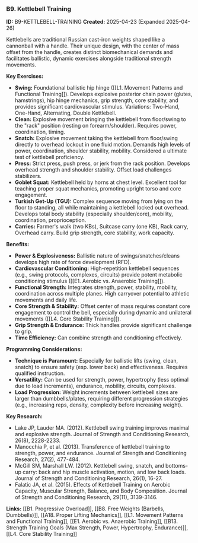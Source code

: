 ### B9. Kettlebell Training
**ID:** B9-KETTLEBELL-TRAINING
**Created:** 2025-04-23 (Expanded 2025-04-26)

Kettlebells are traditional Russian cast-iron weights shaped like a cannonball with a handle. Their unique design, with the center of mass offset from the handle, creates distinct biomechanical demands and facilitates ballistic, dynamic exercises alongside traditional strength movements.

**Key Exercises:**
- **Swing:** Foundational ballistic hip hinge ([[L1. Movement Patterns and Functional Training]]). Develops explosive posterior chain power (glutes, hamstrings), hip hinge mechanics, grip strength, core stability, and provides significant cardiovascular stimulus. Variations: Two-Hand, One-Hand, Alternating, Double Kettlebell.
- **Clean:** Explosive movement bringing the kettlebell from floor/swing to the "rack" position (resting on forearm/shoulder). Requires power, coordination, timing.
- **Snatch:** Explosive movement taking the kettlebell from floor/swing directly to overhead lockout in one fluid motion. Demands high levels of power, coordination, shoulder stability, mobility. Considered a ultimate test of kettlebell proficiency.
- **Press:** Strict press, push press, or jerk from the rack position. Develops overhead strength and shoulder stability. Offset load challenges stabilizers.
- **Goblet Squat:** Kettlebell held by horns at chest level. Excellent tool for teaching proper squat mechanics, promoting upright torso and core engagement.
- **Turkish Get-Up (TGU):** Complex sequence moving from lying on the floor to standing, all while maintaining a kettlebell locked out overhead. Develops total body stability (especially shoulder/core), mobility, coordination, proprioception.
- **Carries:** Farmer's walk (two KBs), Suitcase carry (one KB), Rack carry, Overhead carry. Build grip strength, core stability, work capacity.

**Benefits:**
- **Power & Explosiveness:** Ballistic nature of swings/snatches/cleans develops high rate of force development (RFD).
- **Cardiovascular Conditioning:** High-repetition kettlebell sequences (e.g., swing protocols, complexes, circuits) provide potent metabolic conditioning stimulus ([[E1. Aerobic vs. Anaerobic Training]]).
- **Functional Strength:** Integrates strength, power, stability, mobility, coordination across multiple planes. High carryover potential to athletic movements and daily life.
- **Core Strength & Stability:** Offset center of mass requires constant core engagement to control the bell, especially during dynamic and unilateral movements ([[L4. Core Stability Training]]).
- **Grip Strength & Endurance:** Thick handles provide significant challenge to grip.
- **Time Efficiency:** Can combine strength and conditioning effectively.

**Programming Considerations:**
- **Technique is Paramount:** Especially for ballistic lifts (swing, clean, snatch) to ensure safety (esp. lower back) and effectiveness. Requires qualified instruction.
- **Versatility:** Can be used for strength, power, hypertrophy (less optimal due to load increments), endurance, mobility, circuits, complexes.
- **Load Progression:** Weight increments between kettlebell sizes are larger than dumbbells/plates, requiring different progression strategies (e.g., increasing reps, density, complexity before increasing weight).

**Key Research:**
- Lake JP, Lauder MA. (2012). Kettlebell swing training improves maximal and explosive strength. Journal of Strength and Conditioning Research, 26(8), 2228-2233.
- Manocchia P, et al. (2013). Transference of kettlebell training to strength, power, and endurance. Journal of Strength and Conditioning Research, 27(2), 477-484.
- McGill SM, Marshall LW. (2012). Kettlebell swing, snatch, and bottoms-up carry: back and hip muscle activation, motion, and low back loads. Journal of Strength and Conditioning Research, 26(1), 16-27.
- Falatic JA, et al. (2015). Effects of Kettlebell Training on Aerobic Capacity, Muscular Strength, Balance, and Body Composition. Journal of Strength and Conditioning Research, 29(11), 3139-3146.

**Links:** [[B1. Progressive Overload]], [[B8. Free Weights (Barbells, Dumbbells)]], [[A18. Proper Lifting Mechanics]], [[L1. Movement Patterns and Functional Training]], [[E1. Aerobic vs. Anaerobic Training]], [[B13. Strength Training Goals (Max Strength, Power, Hypertrophy, Endurance)]], [[L4. Core Stability Training]]